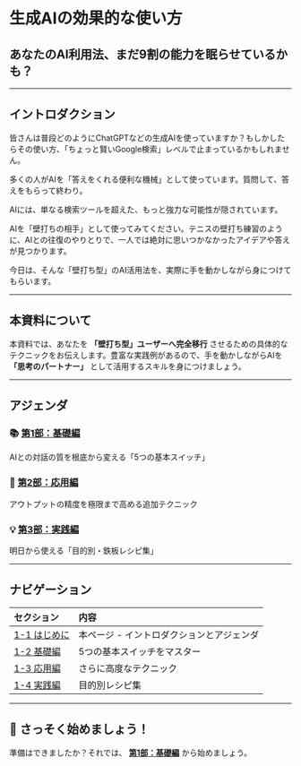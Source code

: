 # 生成AIの効果的な使い方
## あなたのAI利用法、まだ9割の能力を眠らせているかも？

---

## イントロダクション

皆さんは普段どのようにChatGPTなどの生成AIを使っていますか？もしかしたらその使い方、「ちょっと賢いGoogle検索」レベルで止まっているかもしれません。

多くの人がAIを「答えをくれる便利な機械」として使っています。質問して、答えをもらって終わり。

AIには、単なる検索ツールを超えた、もっと強力な可能性が隠されています。

AIを「壁打ちの相手」として使ってみてください。テニスの壁打ち練習のように、AIとの往復のやりとりで、一人では絶対に思いつかなかったアイデアや答えが見つかります。

今日は、そんな「壁打ち型」のAI活用法を、実際に手を動かしながら身につけてもらいます。

---

## 本資料について

本資料では、あなたを **「壁打ち型」ユーザーへ完全移行** させるための具体的なテクニックをお伝えします。豊富な実践例があるので、手を動かしながらAIを **「思考のパートナー」** として活用するスキルを身につけましょう。

---

## アジェンダ

### 📚 [第1部：基礎編](1-2_基礎編.md)
AIとの対話の質を根底から変える「5つの基本スイッチ」

### 🚀 [第2部：応用編](1-3_応用編.md)  
アウトプットの精度を極限まで高める追加テクニック

### 💡 [第3部：実践編](1-4_実践編.md)
明日から使える「目的別・鉄板レシピ集」

---

## ナビゲーション

| セクション | 内容 |
|:---|:---|
| [1-1 はじめに](1-1_はじめに.md) | 本ページ - イントロダクションとアジェンダ |
| [1-2 基礎編](1-2_基礎編.md) | 5つの基本スイッチをマスター |
| [1-3 応用編](1-3_応用編.md) | さらに高度なテクニック |
| [1-4 実践編](1-4_実践編.md) | 目的別レシピ集 |

---

## 🚀 さっそく始めましょう！

準備はできましたか？それでは、 **[第1部：基礎編](1-2_基礎編.md)** から始めましょう。